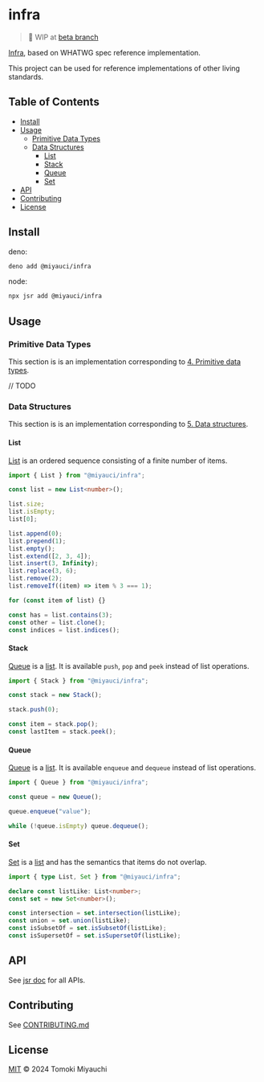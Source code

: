 # infra

> 🚧 WIP at [beta branch](https://github.com/TomokiMiyauci/infra/tree/beta)

[Infra](https://infra.spec.whatwg.org/), based on WHATWG spec reference
implementation.

This project can be used for reference implementations of other living
standards.

## Table of Contents <!-- omit in toc -->

- [Install](#install)
- [Usage](#usage)
  - [Primitive Data Types](#primitive-data-types)
  - [Data Structures](#data-structures)
    - [List](#list)
    - [Stack](#stack)
    - [Queue](#queue)
    - [Set](#set)
- [API](#api)
- [Contributing](#contributing)
- [License](#license)

## Install

deno:

```bash
deno add @miyauci/infra
```

node:

```bash
npx jsr add @miyauci/infra
```

## Usage

### Primitive Data Types

This section is is an implementation corresponding to
[4. Primitive data types](https://infra.spec.whatwg.org/#primitive-data-types).

// TODO

### Data Structures

This section is is an implementation corresponding to
[5. Data structures](https://infra.spec.whatwg.org/#data-structures).

#### List

[List](https://infra.spec.whatwg.org/#list) is an ordered sequence consisting of
a finite number of items.

```ts
import { List } from "@miyauci/infra";

const list = new List<number>();

list.size;
list.isEmpty;
list[0];

list.append(0);
list.prepend(1);
list.empty();
list.extend([2, 3, 4]);
list.insert(3, Infinity);
list.replace(3, 6);
list.remove(2);
list.removeIf((item) => item % 3 === 1);

for (const item of list) {}

const has = list.contains(3);
const other = list.clone();
const indices = list.indices();
```

#### Stack

[Queue](https://infra.spec.whatwg.org/#queues) is a [list](#list). It is
available `push`, `pop` and `peek` instead of list operations.

```ts
import { Stack } from "@miyauci/infra";

const stack = new Stack();

stack.push(0);

const item = stack.pop();
const lastItem = stack.peek();
```

#### Queue

[Queue](https://infra.spec.whatwg.org/#queues) is a [list](#list). It is
available `enqueue` and `dequeue` instead of list operations.

```ts
import { Queue } from "@miyauci/infra";

const queue = new Queue();

queue.enqueue("value");

while (!queue.isEmpty) queue.dequeue();
```

#### Set

[Set](https://infra.spec.whatwg.org/#ordered-set) is a [list](#list) and has the
semantics that items do not overlap.

```ts
import { type List, Set } from "@miyauci/infra";

declare const listLike: List<number>;
const set = new Set<number>();

const intersection = set.intersection(listLike);
const union = set.union(listLike);
const isSubsetOf = set.isSubsetOf(listLike);
const isSupersetOf = set.isSupersetOf(listLike);
```

## API

See [jsr doc](https://jsr.io/@miyauci/infra) for all APIs.

## Contributing

See [CONTRIBUTING.md](CONTRIBUTING.md)

## License

[MIT](LICENSE) © 2024 Tomoki Miyauchi
